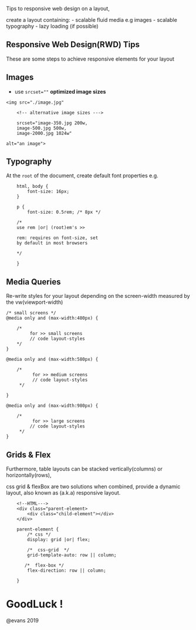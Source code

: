 Tips to responsive web design on a layout, 

create a layout containing: 
    - scalable fluid media e.g images
    - scalable typography 
    - lazy loading (if possible)


## Responsive Web Design(RWD) Tips 

These are some steps to achieve responsive elements for your layout 

## Images
*  use ``` srcset="" ``` **optimized image sizes**

```
<img src="./image.jpg" 

    <!-- alternative image sizes --->
    
    srcset="image-350.jpg 200w,
    image-500.jpg 500w,
    image-2000.jpg 1024w"

alt="an image"> 
```

## Typography

At the ```root``` of the document, 
create default font properties e.g.

```
    html, body { 
        font-size: 16px;
    } 

    p { 
        font-size: 0.5rem; /* 8px */
        
    /*
    use rem |or| (root)em's >> 

    rem: requires on font-size, set
    by default in most browsers 

    */

    }
```

## Media Queries 

Re-write styles for your layout depending on the screen-width measured by the vw(viewport-width)

```
/* small screens */
@media only and (max-width:480px) { 
   
    /*
         for >> small screens
         // code layout-styles
    */
}

@media only and (max-width:580px) { 

    /*
          for >> medium screens
          // code layout-styles 
     */

}

@media only and (max-width:980px) { 

    /*
          for >> large screens  
         // code layout-styles
     */
}
```

## Grids & Flex
Furthermore, table layouts can be stacked vertically(columns) or horizontally(rows), 

css grid & flexBox are two solutions when combined, provide a dynamic layout, also known as (a.k.a) responsive layout.


```
    <!--HTML--->
    <div class="parent-element>
        <div class="child-element"></div>
    </div>
   
    parent-element { 
        /* css */
        display: grid |or| flex;
        
        /*  css-grid  */
        grid-template-auto: row || column;
        
       /*  flex-box */
        flex-direction: row || column;

    }

```

# GoodLuck !
@evans 2019